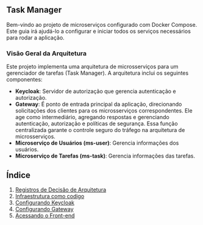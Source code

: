 ## Task Manager

Bem-vindo ao projeto de microserviços configurado com Docker Compose. Este guia irá ajudá-lo a configurar e iniciar todos os serviços necessários para rodar a aplicação.

### Visão Geral da Arquitetura

Este projeto implementa uma arquitetura de microsserviços para um gerenciador de tarefas (Task Manager). A arquitetura inclui os seguintes componentes:

- **Keycloak**: Servidor de autorização que gerencia autenticação e autorização.
- **Gateway**: É ponto de entrada principal da aplicação, direcionando solicitações dos clientes para os microsserviços correspondentes. Ele age como intermediário, agregando respostas e gerenciando autenticação, autorização e políticas de segurança. Essa função centralizada garante o controle seguro do tráfego na arquitetura de microsserviços.
- **Microserviço de Usuários (ms-user)**: Gerencia informações dos usuários.
- **Microserviço de Tarefas (ms-task)**: Gerencia informações das tarefas.

## Índice

1. [Registros de Decisão de Arquitetura ](./doc/ADRs.md)
2. [Infraestrutura como codigo](./doc/IAC.md)
3. [Configurando Keycloak](./doc/Keycloak.md)
4. [Configurando Gateway](./doc/Gateway.md)
5. [Acessando o Front-end](./doc/Front-end.md)
